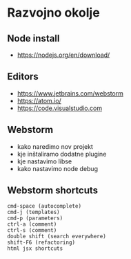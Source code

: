 # Razvojno okolje



## Node install
- <https://nodejs.org/en/download/>



## Editors
- <https://www.jetbrains.com/webstorm>
- <https://atom.io/>
- <https://code.visualstudio.com>



## Webstorm 
- kako naredimo nov projekt
- kje inštaliramo dodatne plugine
- kje nastavimo libse
- kako nastavimo node debug



## Webstorm shortcuts

```
cmd-space (autocomplete)
cmd-j (templates)
cmd-p (parameters)
ctrl-a (comment)
ctrl-s (comment)
double shift (search everywhere)
shift-F6 (refactoring)
html jsx shortcuts
```

